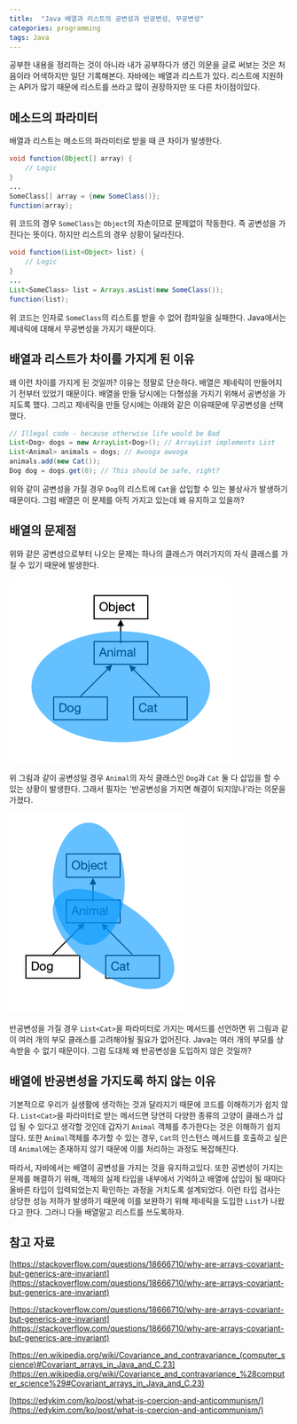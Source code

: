 ```yaml
---
title:  "Java 배열과 리스트의 공변성과 반공변성, 무공변성"
categories: programming
tags: Java
---
```


공부한 내용을 정리하는 것이 아니라 내가 공부하다가 생긴 의문을 글로 써보는 것은 처음이라 어색하지만 일단 기록해본다. 자바에는 배열과 리스트가 있다. 리스트에 지원하는 API가 많기 때문에 리스트를 쓰라고 많이 권장하지만 또 다른 차이점이있다.

## 메소드의 파라미터

배열과 리스트는 메소드의 파라미터로 받을 때 큰 차이가 발생한다.

```java
void function(Object[] array) {
	// Logic
}
...
SomeClass[] array = {new SomeClass()};
function(array);
```

위 코드의 경우 `SomeClass`는 `Object`의 자손이므로 문제없이 작동한다. 즉 공변성을 가진다는 뜻이다. 하지만 리스트의 경우 상황이 달라진다.

```java
void function(List<Object> list) {
	// Logic
}
...
List<SomeClass> list = Arrays.asList(new SomeClass());
function(list);
```

위 코드는 인자로 `SomeClass`의 리스트를 받을 수 없어 컴파일을 실패한다. Java에서는 제네릭에 대해서 무공변성을 가지기 때문이다.

## 배열과 리스트가 차이를 가지게 된 이유

왜 이런 차이를 가지게 된 것일까? 이유는 정말로 단순하다. 배열은 제네릭이 만들어지기 전부터 있었기 때문이다. 배열을 만들 당시에는 다형성을 가지기 위해서 공변성을 가지도록 했다. 그리고 제네릭을 만들 당시에는 아래와 같은 이유때문에 무공변성을 선택했다.

```java
// Illegal code - because otherwise life would be Bad
List<Dog> dogs = new ArrayList<Dog>(); // ArrayList implements List
List<Animal> animals = dogs; // Awooga awooga
animals.add(new Cat());
Dog dog = dogs.get(0); // This should be safe, right?
```

위와 같이 공변성을 가질 경우 `Dog`의 리스트에 `Cat`을 삽입할 수 있는 불상사가 발생하기 때문이다. 그럼 배열은 이 문제를 아직 가지고 있는데 왜 유지하고 있을까?

## 배열의 문제점

위와 같은 공변성으로부터 나오는 문제는 하나의 클래스가 여러가지의 자식 클래스를 가질 수 있기 때문에 발생한다.

![Java-covariance](/assets/images/Java-covariance.png)

위 그림과 같이 공변성일 경우 `Animal`의 자식 클래스인 `Dog`과 `Cat` 둘 다 삽입을 할 수 있는 상황이 발생한다. 그래서 필자는 '반공변성을 가지면 해결이 되지않나'라는 의문을 가졌다.

![Java-contravariance](/assets/images/Java-contravariance.png)

반공변성을 가질 경우 `List<Cat>`을 파라미터로 가지는 메서드를 선언하면 위 그림과 같이 여러 개의 부모 클래스를 고려해야될 필요가 없어진다. Java는 여러 개의 부모를 상속받을 수 없기 때문이다. 그럼 도대체 왜 반공변성을 도입하지 않은 것일까?

## 배열에 반공변성을 가지도록 하지 않는 이유

기본적으로 우리가 실생활에 생각하는 것과 달라지기 때문에 코드를 이해하기가 쉽지 않다. `List<Cat>`을 파라미터로 받는 메서드면 당연히 다양한 종류의 고양이 클래스가 삽입 될 수 있다고 생각할 것인데 갑자기 `Animal` 객체를 추가한다는 것은 이해하기 쉽지 않다. 또한 `Animal`객체를 추가할 수 있는 경우, `Cat`의 인스턴스 메서드를 호출하고 싶은데 `Animal`에는 존재하지 않기 때문에 이를 처리하는 과정도 복잡해진다.

따라서, 자바에서는 배열이 공변성을 가지는 것을 유지하고있다. 또한 공변성이 가지는 문제를 해결하기 위해, 객체의 실제 타입을 내부에서 기억하고 배열에 삽입이 될 때마다 올바른 타입이 입력되었는지 확인하는 과정을 거치도록 설계되었다. 이런 타입 검사는 상당한 성능 저하가 발생하기 때문에 이를 보완하기 위해 제네릭을 도입한 `List`가 나왔다고 한다. 그러니 다들 배열말고 리스트를 쓰도록하자.

## 참고 자료

[https://stackoverflow.com/questions/18666710/why-are-arrays-covariant-but-generics-are-invariant](https://stackoverflow.com/questions/18666710/why-are-arrays-covariant-but-generics-are-invariant)

[https://stackoverflow.com/questions/18666710/why-are-arrays-covariant-but-generics-are-invariant](https://stackoverflow.com/questions/18666710/why-are-arrays-covariant-but-generics-are-invariant)

[https://en.wikipedia.org/wiki/Covariance_and_contravariance_(computer_science)#Covariant_arrays_in_Java_and_C.23](https://en.wikipedia.org/wiki/Covariance_and_contravariance_%28computer_science%29#Covariant_arrays_in_Java_and_C.23)

[https://edykim.com/ko/post/what-is-coercion-and-anticommunism/](https://edykim.com/ko/post/what-is-coercion-and-anticommunism/)